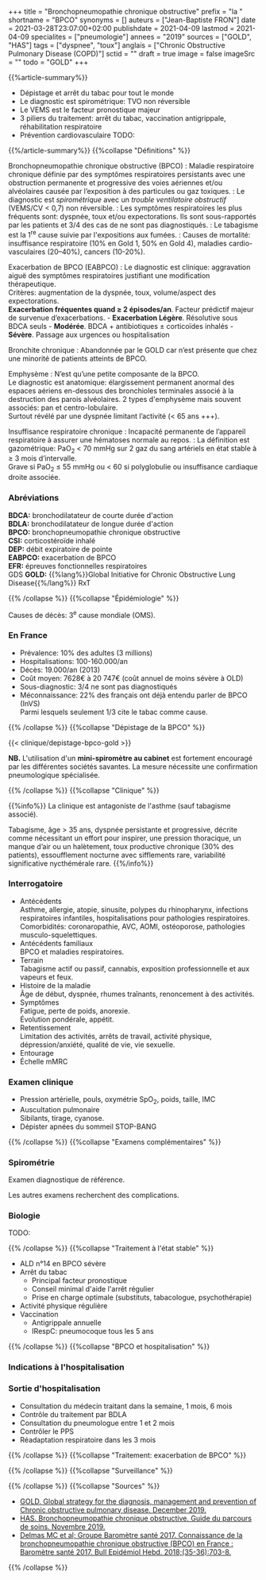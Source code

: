 +++
title = "Bronchopneumopathie chronique obstructive"
prefix = "la "
shortname = "BPCO"
synonyms = []
auteurs = ["Jean-Baptiste FRON"]
date = 2021-03-28T23:07:00+02:00
publishdate = 2021-04-09
lastmod = 2021-04-09
specialites = ["pneumologie"]
annees = "2019"
sources = ["GOLD", "HAS"]
tags = ["dyspnee", "toux"]
anglais = ["Chronic Obstructive Pulmonary Disease (COPD)"]
sctid = ""
draft = true
image = false
imageSrc = ""
todo = "GOLD"
+++

{{%article-summary%}}

- Dépistage et arrêt du tabac pour tout le monde
- Le diagnostic est spirométrique: TVO non réversible
- Le VEMS est le facteur pronostique majeur
- 3 piliers du traitement: arrêt du tabac, vaccination antigrippale, réhabilitation respiratoire
- Prévention cardiovasculaire
TODO:

{{%/article-summary%}}
{{%collapse "Définitions" %}}

Bronchopneumopathie chronique obstructive (BPCO)
: Maladie respiratoire chronique définie par des symptômes respiratoires persistants avec une obstruction permanente et progressive des voies aériennes et/ou alvéolaires causée par l’exposition à des particules ou gaz toxiques.
: Le diagnostic est *spirométrique* avec un *trouble ventilatoire obstructif* (VEMS/CV < 0,7) non réversible.
: Les symptômes respiratoires les plus fréquents sont: dyspnée, toux et/ou expectorations. Ils sont sous-rapportés par les patients et 3/4 des cas de ne sont pas diagnostiqués.
: Le tabagisme est la 1<sup>re</sup> cause suivie par l'expositions aux fumées.
: Causes de mortalité: insuffisance respiratoire (10% en Gold 1, 50% en Gold 4), maladies cardio-vasculaires (20–40%), cancers (10-20%).

Exacerbation de BPCO (EABPCO)
: Le diagnostic est clinique: aggravation aiguë des symptômes respiratoires justifiant une modification thérapeutique.  
Critères: augmentation de la dyspnée, toux, volume/aspect des expectorations.  
**Exacerbation fréquentes quand ≥ 2 épisodes/an**. Facteur prédictif majeur de survenue d’exacerbations.
    - **Exacerbation Légère**. Résolutive sous BDCA seuls
    - **Modérée**. BDCA + antibiotiques ± corticoïdes inhalés
    - **Sévère**. Passage aux urgences ou hospitalisation

Bronchite chronique
: Abandonnée par le GOLD car n’est présente que chez une minorité de patients atteints de BPCO.

Emphysème
: N’est qu’une petite composante de la BPCO.  
Le diagnostic est anatomique: élargissement permanent anormal des espaces aériens en-dessous des bronchioles terminales associé à la destruction des parois alvéolaires.
2 types d'emphysème mais souvent associés: pan et centro-lobulaire.  
Surtout révélé par une dyspnée limitant l’activité (< 65 ans +++).

Insuffisance respiratoire chronique
: Incapacité permanente de l’appareil respiratoire à assurer une hématoses normale au repos.
: La définition est gazométrique: PaO<sub>2</sub> < 70 mmHg sur 2 gaz du sang artériels en état stable à ≥ 3 mois d’intervalle.  
Grave si PaO<sub>2</sub> ≤ 55 mmHg ou < 60 si polyglobulie ou insuffisance cardiaque droite associée.

### Abréviations

**BDCA:** bronchodilatateur de courte durée d'action  
**BDLA:** bronchodilatateur de longue durée d'action  
**BPCO:** bronchopneumopathie chronique obstructive  
**CSI:** corticostéroïde inhalé  
**DEP:** débit expiratoire de pointe  
**EABPCO:** exacerbation de BPCO  
**EFR:** épreuves fonctionnelles respiratoires  
GDS
**GOLD:** {{%lang%}}Global Initiative for Chronic Obstructive Lung Disease{{%/lang%}}
RxT

{{% /collapse %}}
{{%collapse "Épidémiologie" %}}

Causes de décès: 3<sup>e</sup> cause mondiale (OMS).

### En France

- Prévalence: 10% des adultes (3 millions)
- Hospitalisations: 100-160.000/an
- Décès: 19.000/an (2013)
- Coût moyen: 7628€ à 20 747€ (coût annuel de moins sévère à OLD)
- Sous-diagnostic: 3/4 ne sont pas diagnostiqués
- Méconnaissance: 22% des français ont déjà entendu parler de BPCO (InVS)  
Parmi lesquels seulement 1/3 cite le tabac comme cause.

{{% /collapse %}}
{{%collapse "Dépistage de la BPCO" %}}

{{< clinique/depistage-bpco-gold >}}

**NB.** L'utilisation d'un **mini-spiromètre au cabinet** est fortement encouragé par les différentes sociétés savantes. La mesure nécessite une confirmation pneumologique spécialisée.

{{% /collapse %}}
{{%collapse "Clinique" %}}

{{%info%}}
La clinique est antagoniste de l'asthme (sauf tabagisme associé).

Tabagisme, âge > 35 ans, dyspnée persistante et progressive, décrite comme nécessitant un effort pour inspirer, une pression thoracique, un manque d’air ou un halètement, toux productive chronique (30% des patients), essoufflement nocturne avec sifflements rare, variabilité significative nycthémérale rare.
{{%/info%}}

### Interrogatoire

- Antécédents  
Asthme, allergie, atopie, sinusite, polypes du rhinopharynx, infections respiratoires infantiles, hospitalisations pour pathologies respiratoires.  
Comorbidités: coronaropathie, AVC, AOMI, ostéoporose, pathologies musculo-squelettiques.
- Antécédents familiaux  
BPCO et maladies respiratoires.
- Terrain  
Tabagisme actif ou passif, cannabis, exposition professionnelle et aux vapeurs et feux.
- Histoire de la maladie  
Âge de début, dyspnée, rhumes traînants, renoncement à des activités.
- Symptômes  
Fatigue, perte de poids, anorexie.  
Évolution pondérale, appétit.
- Retentissement  
Limitation des activités, arrêts de travail, activité physique, dépression/anxiété, qualité de vie, vie sexuelle.
- Entourage
- Échelle mMRC

### Examen clinique

- Pression artérielle, pouls, oxymétrie SpO<sub>2</sub>, poids, taille, IMC
- Auscultation pulmonaire  
Sibilants, tirage, cyanose.
- Dépister apnées du sommeil STOP-BANG

{{% /collapse %}}
{{%collapse "Examens complémentaires" %}}

### Spirométrie

Examen diagnostique de référence.

Les autres examens recherchent des complications.

### Biologie

TODO:

{{% /collapse %}}
{{%collapse "Traitement à l'état stable" %}}

- ALD n°14 en BPCO sévère
- Arrêt du tabac
  - Principal facteur pronostique
  - Conseil minimal d'aide l'arrêt régulier
  - Prise en charge optimale (substituts, tabacologue, psychothérapie)
- Activité physique régulière
- Vaccination
  - Antigrippale annuelle
  - IRespC: pneumocoque tous les 5 ans

{{% /collapse %}}
{{%collapse "BPCO et hospitalisation" %}}

### Indications à l'hospitalisation

### Sortie d'hospitalisation

- Consultation du médecin traitant dans la semaine, 1 mois, 6 mois
- Contrôle du traitement par BDLA
- Consultation du pneumologue entre 1 et 2 mois
- Contrôler le PPS
- Réadaptation respiratoire dans les 3 mois

{{% /collapse %}}
{{%collapse "Traitement: exacerbation de BPCO" %}}

{{% /collapse %}}
{{%collapse "Surveillance" %}}

{{% /collapse %}}
{{%collapse "Sources" %}}

- [GOLD. Global strategy for the diagnosis, management and prevention of Chronic obstructive pulmonary disease. December 2019.](https://goldcopd.org/wp-content/uploads/2019/12/GOLD-2020-FINAL-ver1.2-03Dec19_WMV.pdf)
- [HAS. Bronchopneumopathie chronique obstructive. Guide du parcours de soins. Novembre 2019.](https://www.has-sante.fr/jcms/c_1242507/fr/guide-du-parcours-de-soins-bronchopneumopathie-chronique-obstructive-bpco)
- [Delmas MC et al; Groupe Baromètre santé 2017. Connaissance de la bronchopneumopathie chronique obstructive (BPCO) en France : Baromètre santé 2017. Bull Epidémiol Hebd. 2018;(35-36):703-8.](http://beh.santepubliquefrance.fr/beh/2018/35-36/2018_35-36_3.html)

{{% /collapse %}}
